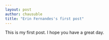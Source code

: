 ```yaml
--- 
layout: post
author: chausuble
title: "Erin Fernandes's first post"
---
```

This is my first post. I hope you have a great day.

